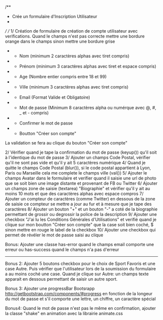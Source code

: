 /**
* Crée un formulaire d'Inscription Utilisateur
*
*/
/*
	1/
  Création de formulaire de création de compte utilisateur avec verifications.
  Quand le champs n'est pas correcte mettre une bordure orange dans le champs
  sinon mettre une bordure grise

  * + Nom (minimum 2 caractères alphas avec tiret compris)
  * + Prénom (minimum 3 caractères alphas avec tiret et espace compris)
  * + Age (Nombre entier compris entre 18 et 99)
  * + Ville (minimum 3 caractères alphas avec tiret compris)
  * + Email (Format Valide et Obligatoire)
  * + Mot de passe (Minimum 8 caractères alpha ou numérque avec @, #, _ et - compris)
  * + Confirmer le mot de passe
  * + Boutton "Créer son compte"

  La validation se fera au clique du bouton "Créer son compte"

   2/ Vérifier quand je tape la confirmation du mot de passe (keyup()) qu'il soit à l'identique du mot de passe
   3/ Ajouter un champs Code Postal, vérifier qu'il ne sont pas vide et qu'il y ait 5 caractères numérique
   4/ Quand je quitte le champs Code Postal (blur()),
   si le code postal appartient à Lyon, Paris ou Marseille cela me complete le champs ville (val())
	 5/ Ajouter le champs Avatar dans le formulaire et verifier quand il saisie une url de photo
   que se soit bien une image distante et provenant de FB ou Twitter
   6/ Ajouter un champs zone de saisie (textarea) "Biographie" et vérifier qu'il y ait au moins 10 mots
   		et que des caractères alphas avec espace compros
   7/ Ajouter un compteur de caractères (comme Twitter) en dessous de la zone de saisie
      ce compteur se mettre a jour au fur et à mesure que je tape des caractères
   8/ Ajouter un bouton "+" et un bouton "-" a coté de la biographie permettant de grossir ou degrossir la police de la description
   9/ Ajouter une checkbox "J'ai lu les Conditions Générales d'Utilisations"
   et verifié quand je clique sur mon boutton "Créer son compte" que la case soit bien coché, $
   sinon mettre en rouge le label de la checkbox
   10/ Ajouter une checkbox qui permet de révéler le mot de passe saisi au clique

   Bonus: Ajouter une classe has-error quand le champs email comporte une erreur
   ou has-success quand le champs n'a pas d'erreur

  ------------

   Bonus 2: Ajouter 5 boutons checkbox pour le choix de Sport Favoris
   et une case Autre. Puis vérifier que l'utilisateur lors de la soumission du formulaire
   a au moins coché une case. Quand je clique sur Autre: un champs texte apparait en dessous
   permettant de saisir un autre sport.
   
   Bonus 3: Ajouter une progressBar Bootsrapp http://getbootstrap.com/components/#progress
   en fonction de la longeur du mot de passe et s'il comporte une lettre, un chiffre, un caractère spécial
   
   Bonus4: Quand le mot de passe n'est pas le même en confirmation, 
   ajouter la classe "shake" en animation avec la librairie animate.css
   
   
